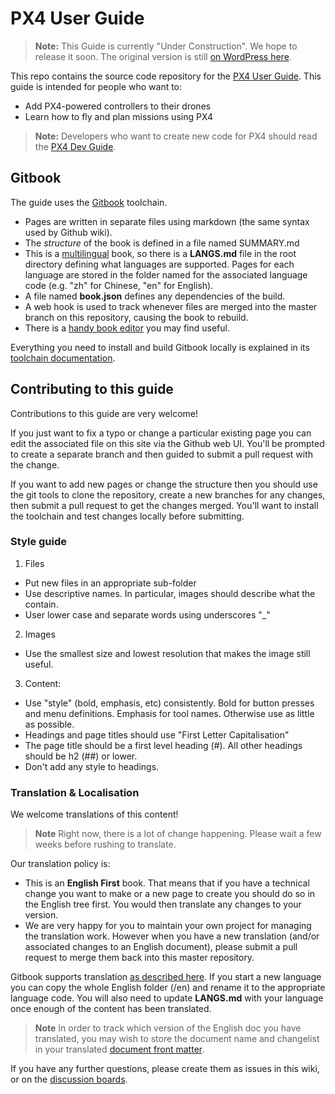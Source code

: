 # PX4 User Guide

> **Note:** This Guide is currently "Under Construction". We hope to release it soon.
  The original version is still [on WordPress here](http://px4.io/user-guide/).

This repo contains the source code repository for the 
[PX4 User Guide](https://hamishwillee.gitbooks.io/px4-user-guide/content/en/).
This guide is intended for people who want to:

- Add PX4-powered controllers to their drones
- Learn how to fly and plan missions using PX4

> **Note:** Developers who want to create new code for PX4 should read the [PX4 Dev Guide](https://dev.px4.io/).

## Gitbook

The guide uses the [Gitbook](https://www.gitbook.com/about) toolchain. 

- Pages are written in separate files using markdown (the same syntax used by Github wiki). 
- The *structure* of the book is defined in a file named SUMMARY.md
- This is a [multilingual](https://toolchain.gitbook.com/languages.html) book, 
  so there is a **LANGS.md** file in the root directory defining what languages are supported. 
  Pages for each language are stored in the folder named for the associated language code (e.g. "zh" for Chinese, "en" for English). 
- A file named **book.json** defines any dependencies of the build.
- A web hook is used to track whenever files are merged into the master branch on this repository, causing the book to rebuild.
- There is a [handy book editor](https://gitbookio.gitbooks.io/documentation/content/editor/index.html) you may find useful.

Everything you need to install and build Gitbook locally is explained in its [toolchain documentation](https://toolchain.gitbook.com/).


## Contributing to this guide

Contributions to this guide are very welcome!

If you just want to fix a typo or change a particular existing page you can edit the associated file on this site via the Github web UI.
You'll be prompted to create a separate branch and then guided to submit a pull request with the change.

If you want to add new pages or change the structure then you should use the git tools to clone the repository, 
create a new branches for any changes, then submit a pull request to get the changes merged. You'll want to
install the toolchain and test changes locally before submitting. 

### Style guide 

1. Files 

  * Put new files in an appropriate sub-folder
  * Use descriptive names. In particular, images should describe what the contain.
  * User lower case and separate words using underscores "_"
  
2. Images

  * Use the smallest size and lowest resolution that makes the image still useful.
  
3. Content:

  * Use "style" (bold, emphasis, etc) consistently. Bold for button presses and menu definitions. 
    Emphasis for tool names. Otherwise use as little as possible.
  * Headings and page titles should use "First Letter Capitalisation"
  * The page title should be a first level heading (#). All other headings should be h2 (##) or lower.
  * Don't add any style to headings.
  

### Translation & Localisation

We welcome translations of this content!

> **Note** Right now, there is a lot of change happening. Please wait a few weeks before rushing to translate.

Our translation policy is:

* This is an **English First** book. That means that if you have a technical change you want to make or a new
  page to create you should do so in the English tree first. You would then translate any changes to your version.
* We are very happy for you to maintain your own project for managing the translation work. 
  However when you have a new translation (and/or associated changes to an English document), please submit a pull
  request to merge them back into this master repository.  

Gitbook supports translation [as described here](https://toolchain.gitbook.com/languages.html). 
If you start a new language you can copy the whole English folder (/en) and rename it to the appropriate language code. 
You will also need to update **LANGS.md** with your language once enough of the content has been translated.

> **Note** In order to track which version of the English doc you have translated, you may wish to store the
  document name and changelist in your translated [document front matter](https://toolchain.gitbook.com/pages.html#front-matter).

If you have any further questions, please create them as issues in this wiki, or on the [discussion boards](http://discuss.px4.io/c/site-feedback).

